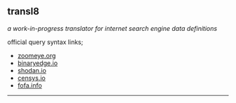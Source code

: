 ## transl8

_a work-in-progress translator for internet search engine data definitions_

official query syntax links;

- [zoomeye.org](https://www.zoomeye.org/doc?Thechannel=user)
- [binaryedge.io](https://docs.binaryedge.io/search/)
- [shodan.io](https://beta.shodan.io/search/filters)
- [censys.io](https://search.censys.io/search/definitions?resource=hosts)
- [fofa.info](https://en.fofa.info/api)

---

